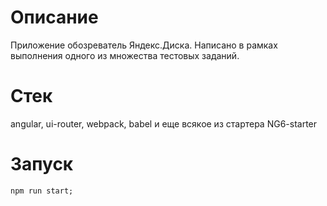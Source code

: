 # Описание
Приложение обозреватель Яндекс.Диска. Написано в рамках выполнения одного из множества тестовых заданий.
# Стек
angular, ui-router, webpack, babel  и еще всякое из стартера NG6-starter
# Запуск 
```
npm run start;
```
